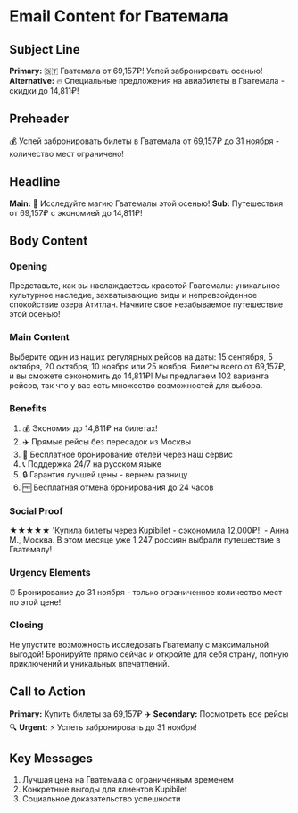 # Email Content for Гватемала

## Subject Line
**Primary:** 🇬🇹 Гватемала от 69,157₽! Успей забронировать осенью!
**Alternative:** 🔥 Специальные предложения на авиабилеты в Гватемала - скидки до 14,811₽!

## Preheader
💰 Успей забронировать билеты в Гватемала от 69,157₽ до 31 ноября - количество мест ограничено!

## Headline
**Main:** 🌟 Исследуйте магию Гватемалы этой осенью!
**Sub:** Путешествия от 69,157₽ с экономией до 14,811₽!

## Body Content

### Opening
Представьте, как вы наслаждаетесь красотой Гватемалы: уникальное культурное наследие, захватывающие виды и непревзойденное спокойствие озера Атитлан. Начните свое незабываемое путешествие этой осенью!

### Main Content
Выберите один из наших регулярных рейсов на даты: 15 сентября, 5 октября, 20 октября, 10 ноября или 25 ноября. Билеты всего от 69,157₽, и вы сможете сэкономить до 14,811₽! Мы предлагаем 102 варианта рейсов, так что у вас есть множество возможностей для выбора.

### Benefits
1. 💰 Экономия до 14,811₽ на билетах!
2. ✈️ Прямые рейсы без пересадок из Москвы
3. 🏨 Бесплатное бронирование отелей через наш сервис
4. 📞 Поддержка 24/7 на русском языке
5. 🔒 Гарантия лучшей цены - вернем разницу
6. 🆓 Бесплатная отмена бронирования до 24 часов

### Social Proof
★★★★★ 'Купила билеты через Kupibilet - сэкономила 12,000₽!' - Анна М., Москва. В этом месяце уже 1,247 россиян выбрали путешествие в Гватемалу!

### Urgency Elements
⏰ Бронирование до 31 ноября - только ограниченное количество мест по этой цене!

### Closing
Не упустите возможность исследовать Гватемалу с максимальной выгодой! Бронируйте прямо сейчас и откройте для себя страну, полную приключений и уникальных впечатлений.

## Call to Action
**Primary:** Купить билеты за 69,157₽ ✈️
**Secondary:** Посмотреть все рейсы 🔍
**Urgent:** ⚡ Успеть забронировать до 31 ноября!

## Key Messages
1. Лучшая цена на Гватемала с ограниченным временем
2. Конкретные выгоды для клиентов Kupibilet
3. Социальное доказательство успешности
